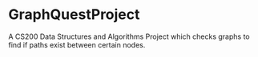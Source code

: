 # GraphQuestProject
A CS200 Data Structures and Algorithms Project which checks graphs to find if paths exist between certain nodes.
